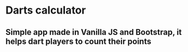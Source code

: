 # Darts calculator

## Simple app made in Vanilla JS and Bootstrap, it helps dart players to count their points

